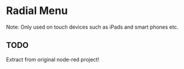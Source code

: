 # Radial Menu

Note: Only used on touch devices such as iPads and smart phones etc.

## TODO

Extract from original node-red project!